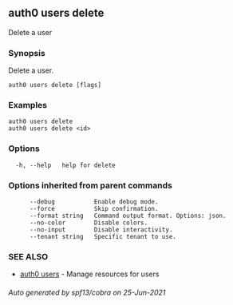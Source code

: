 ## auth0 users delete

Delete a user

### Synopsis

Delete a user.

```
auth0 users delete [flags]
```

### Examples

```
auth0 users delete 
auth0 users delete <id>
```

### Options

```
  -h, --help   help for delete
```

### Options inherited from parent commands

```
      --debug           Enable debug mode.
      --force           Skip confirmation.
      --format string   Command output format. Options: json.
      --no-color        Disable colors.
      --no-input        Disable interactivity.
      --tenant string   Specific tenant to use.
```

### SEE ALSO

* [auth0 users](auth0_users.md)	 - Manage resources for users

###### Auto generated by spf13/cobra on 25-Jun-2021
